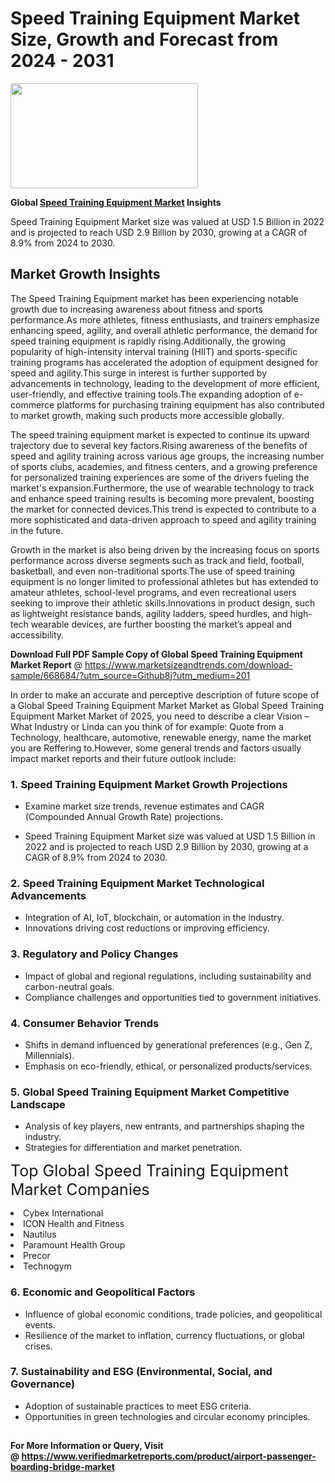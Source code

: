 <H1>Speed Training Equipment Market Size, Growth and Forecast from 2024 - 2031</H1><img class="aligncenter size-medium wp-image-584254" src="https://thirdeyenews.in/wp-content/uploads/2024/09/Global-Market-Research-300x168.jpeg" alt="" width="300" height="168" /><p><strong>Global&nbsp;<a href="https://www.marketsizeandtrends.com/download-sample/668684/?utm_source=Github8j?utm_medium=201">Speed Training Equipment Market</a> Insights</strong></p><p>Speed Training Equipment Market size was valued at USD 1.5 Billion in 2022 and is projected to reach USD 2.9 Billion by 2030, growing at a CAGR of 8.9% from 2024 to 2030.</p><p><h2>Market Growth Insights</h2> <p>The Speed Training Equipment market has been experiencing notable growth due to increasing awareness about fitness and sports performance.As more athletes, fitness enthusiasts, and trainers emphasize enhancing speed, agility, and overall athletic performance, the demand for speed training equipment is rapidly rising.Additionally, the growing popularity of high-intensity interval training (HIIT) and sports-specific training programs has accelerated the adoption of equipment designed for speed and agility.This surge in interest is further supported by advancements in technology, leading to the development of more efficient, user-friendly, and effective training tools.The expanding adoption of e-commerce platforms for purchasing training equipment has also contributed to market growth, making such products more accessible globally.</p> <p>The speed training equipment market is expected to continue its upward trajectory due to several key factors.Rising awareness of the benefits of speed and agility training across various age groups, the increasing number of sports clubs, academies, and fitness centers, and a growing preference for personalized training experiences are some of the drivers fueling the market's expansion.Furthermore, the use of wearable technology to track and enhance speed training results is becoming more prevalent, boosting the market for connected devices.This trend is expected to contribute to a more sophisticated and data-driven approach to speed and agility training in the future.</p> <p>Growth in the market is also being driven by the increasing focus on sports performance across diverse segments such as track and field, football, basketball, and even non-traditional sports.The use of speed training equipment is no longer limited to professional athletes but has extended to amateur athletes, school-level programs, and even recreational users seeking to improve their athletic skills.Innovations in product design, such as lightweight resistance bands, agility ladders, speed hurdles, and high-tech wearable devices, are further boosting the market’s appeal and accessibility.</p> <p><span class=""><strong>Download Full PDF Sample Copy of Global Speed Training Equipment Market Report</strong> @ <a href="https://www.marketsizeandtrends.com/download-sample/668684/?utm_source=Github8j?utm_medium=201" target="_blank">https://www.marketsizeandtrends.com/download-sample/668684/?utm_source=Github8j?utm_medium=201</a></span></p><p>In order to make an accurate and perceptive description of future scope of a Global&nbsp;Speed Training Equipment Market Market as Global&nbsp;Speed Training Equipment Market Market of 2025, you need to describe a clear Vision &ndash; What Industry or Linda can you think of for example: Quote from a Technology, healthcare, automotive, renewable energy, name the market you are Reffering to.However, some general trends and factors usually impact market reports and their future outlook include:</p><h3>1.&nbsp;<strong>Speed Training Equipment Market Growth Projections</strong></h3><ul><li>Examine market size trends, revenue estimates and CAGR (Compounded Annual Growth Rate) projections.</li><li><p>Speed Training Equipment Market size was valued at USD 1.5 Billion in 2022 and is projected to reach USD 2.9 Billion by 2030, growing at a CAGR of 8.9% from 2024 to 2030.</p></li></ul><h3>2.&nbsp;<strong>Speed Training Equipment Market Technological Advancements</strong></h3><ul><li>Integration of AI, IoT, blockchain, or automation in the industry.</li><li>Innovations driving cost reductions or improving efficiency.</li></ul><h3>3.&nbsp;<strong>Regulatory and Policy Changes</strong></h3><ul><li>Impact of global and regional regulations, including sustainability and carbon-neutral goals.</li><li>Compliance challenges and opportunities tied to government initiatives.</li></ul><h3>4.&nbsp;<strong>Consumer Behavior Trends</strong></h3><ul><li>Shifts in demand influenced by generational preferences (e.g., Gen Z, Millennials).</li><li>Emphasis on eco-friendly, ethical, or personalized products/services.</li></ul><h3>5.&nbsp;<strong>Global Speed Training Equipment Market Competitive Landscape</strong></h3><ul><li>Analysis of key players, new entrants, and partnerships shaping the industry.</li><li>Strategies for differentiation and market penetration.</li></ul><p data-pm-slice="1 1 []"><span style="color: inherit; font-family: inherit; font-size: 25px;">Top Global Speed Training Equipment Market Companies</span></p><div class="" data-test-id=""><p><li>Cybex International</li><li> ICON Health and Fitness</li><li> Nautilus</li><li> Paramount Health Group</li><li> Precor</li><li> Technogym</li></p></div><h3>6.&nbsp;<strong>Economic and Geopolitical Factors</strong></h3><ul><li>Influence of global economic conditions, trade policies, and geopolitical events.</li><li>Resilience of the market to inflation, currency fluctuations, or global crises.</li></ul><h3>7.&nbsp;<strong>Sustainability and ESG (Environmental, Social, and Governance)</strong></h3><ul><li>Adoption of sustainable practices to meet ESG criteria.</li><li>Opportunities in green technologies and circular economy principles.</li></ul><h2><strong style="font-size: 14px;">For More Information or Query, Visit @&nbsp;</strong><a style="background-color: #ffffff; font-size: 14px;" href="https://www.marketsizeandtrends.com/report/speed-training-equipment-market/" target="_blank">https://www.verifiedmarketreports.com/product/airport-passenger-boarding-bridge-market</a></h2>